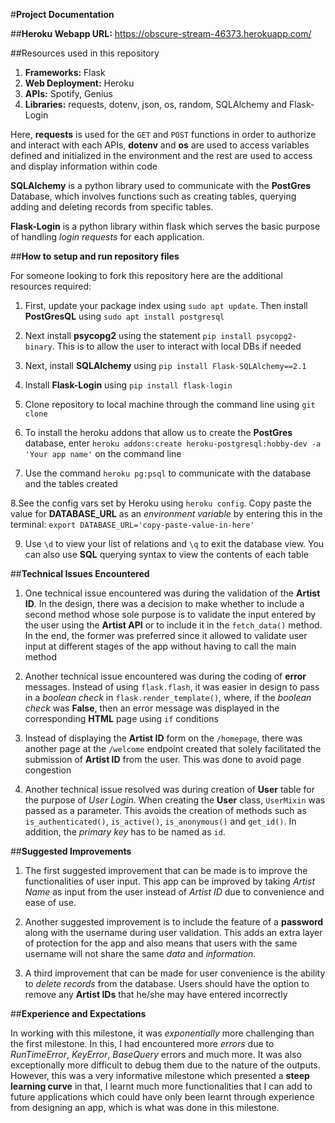 #**Project Documentation**

##**Heroku Webapp URL:** <https://obscure-stream-46373.herokuapp.com/>

##Resources used in this repository

1. **Frameworks:** Flask
2. **Web Deployment:** Heroku
3. **APIs:** Spotify, Genius
4. **Libraries:** requests, dotenv, json, os, random, SQLAlchemy and Flask-Login

Here, **requests** is used for the `GET` and `POST` functions in order to authorize and interact with each APIs, **dotenv** and **os** are used to access variables defined and initialized in the environment and the rest are used to access and display information within code 

**SQLAlchemy** is a python library used to communicate with the **PostGres** Database, which involves functions such as creating tables, querying adding and deleting records from specific tables.

**Flask-Login** is a python library within flask which serves the basic purpose of handling *login requests* for each application. 

##**How to setup and run repository files**

For someone looking to fork this repository here are the additional resources required: 

1. First, update your package index using `sudo apt update`. Then install **PostGresQL** using `sudo apt install postgresql`

2. Next install **psycopg2** using the statement `pip install psycopg2-binary`. This is to allow the user to interact with local DBs if needed

3. Next, install **SQLAlchemy** using `pip install Flask-SQLAlchemy==2.1`

4. Install **Flask-Login** using `pip install flask-login` 

5. Clone repository to local machine through the command line using `git clone`

6. To install the heroku addons that allow us to create the **PostGres** database, enter `heroku addons:create heroku-postgresql:hobby-dev -a 'Your app name'` on the command line

7. Use the command `heroku pg:psql` to communicate with the database and the tables created

8.See the config vars set by Heroku using `heroku config`. Copy paste the value for **DATABASE_URL** as an *environment variable* by entering this in the terminal: `export DATABASE_URL='copy-paste-value-in-here'`

9. Use `\d` to view your list of relations and `\q` to exit the database view. You can also use **SQL** querying syntax to view the contents of each table


##**Technical Issues Encountered**

1. One technical issue encountered was during the validation of the **Artist ID**. In the design, there was a decision to make whether to include a second method whose sole purpose is to validate the input entered by the user using the **Artist API** or to include it in the `fetch_data()` method. In the end, the former was preferred since it allowed to validate user input at different stages of the app without having to call the main method

2. Another technical issue encountered was during the coding of **error** messages. Instead of using `flask.flash`, it was easier in design to pass in a *boolean check* in `flask.render_template()`, where, if the *boolean check* was **False**, then an error message was displayed in the corresponding **HTML** page using `if` conditions 

3. Instead of displaying the **Artist ID** form on the `/homepage`, there was another page at the `/welcome` endpoint created that solely facilitated the submission of **Artist ID** from the user. This was done to avoid page congestion

4. Another technical issue resolved was during creation of **User** table for the purpose of *User Login*. When creating the **User** class, `UserMixin` was passed as a parameter. This avoids the creation of methods such as `is_authenticated()`, `is_active()`, `is_anonymous()` and `get_id()`. In addition, the *primary key* has to be named as `id`.

##**Suggested Improvements**

1. The first suggested improvement that can be made is to improve the functionalities of user input. This app can be improved by taking *Artist Name* as input from the user instead of *Artist ID* due to convenience and ease of use. 


2. Another suggested improvement is to include the feature of a **password** along with the username during user validation. This adds an extra layer of protection for the app and also means that users with the same username will not share the same *data* and *information*.


3. A third improvement that can be made for user convenience is the ability to *delete records* from the database. Users should have the option to remove any **Artist IDs** that he/she may have entered incorrectly

##**Experience and Expectations**

In working with this milestone, it was *exponentially* more challenging than the first milestone. In this, I had encountered more *errors* due to *RunTimeError*, *KeyError*, *BaseQuery* errors and much more. It was also exceptionally more difficult to debug them due to the nature of the outputs. However, this was a very informative milestone which presented a **steep learning curve** in that, I learnt much more functionalities that I can add to future applications which could have only been learnt through experience from designing an app, which is what was done in this milestone.